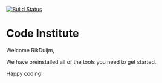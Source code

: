 [![Build Status](https://travis-ci.org/RikDuijm/e-commerce.svg?branch=master)](https://travis-ci.org/RikDuijm/e-commerce)

# Code Institute

Welcome RikDuijm,

We have preinstalled all of the tools you need to get started.

Happy coding!